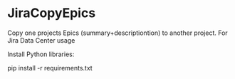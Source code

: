 # JiraCopyEpics
Copy one projects Epics (summary+descriptiontion) to another project. For Jira Data Center usage


Install Python libraries:

pip install -r requirements.txt
